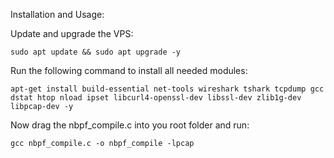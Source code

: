 Installation and Usage:

Update and upgrade the VPS:

    sudo apt update && sudo apt upgrade -y

Run the following command to install all needed modules:

    apt-get install build-essential net-tools wireshark tshark tcpdump gcc dstat htop nload ipset libcurl4-openssl-dev libssl-dev zlib1g-dev libpcap-dev -y


Now drag the nbpf_compile.c into you root folder and run:

    gcc nbpf_compile.c -o nbpf_compile -lpcap

